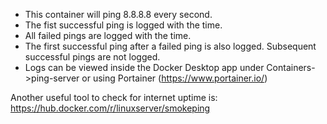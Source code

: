 * This container will ping 8.8.8.8 every second.
* The fist successful ping is logged with the time.
* All failed pings are logged with the time.
* The first successful ping after a failed ping is also logged. Subsequent successful pings are not logged.
* Logs can be viewed inside the Docker Desktop app under Containers->ping-server or using Portainer (https://www.portainer.io/)

Another useful tool to check for internet uptime is: https://hub.docker.com/r/linuxserver/smokeping
